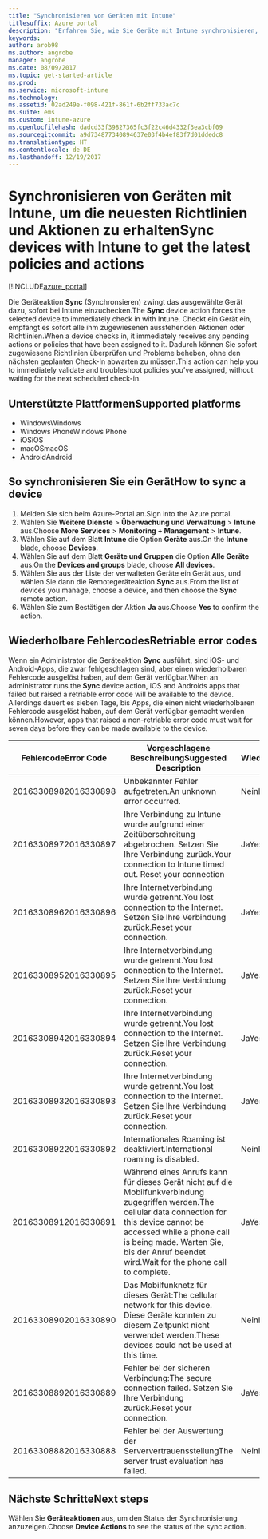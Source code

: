 ```yaml
---
title: "Synchronisieren von Geräten mit Intune"
titlesuffix: Azure portal
description: "Erfahren Sie, wie Sie Geräte mit Intune synchronisieren, um die neuesten Richtlinien und Aktionen zu erhalten."
keywords: 
author: arob98
ms.author: angrobe
manager: angrobe
ms.date: 08/09/2017
ms.topic: get-started-article
ms.prod: 
ms.service: microsoft-intune
ms.technology: 
ms.assetid: 02ad249e-f098-421f-861f-6b2ff733ac7c
ms.suite: ems
ms.custom: intune-azure
ms.openlocfilehash: dadcd33f39827365fc3f22c46d4332f3ea3cbf09
ms.sourcegitcommit: a9d734877340894637e03f4b4ef83f7d01ddedc8
ms.translationtype: HT
ms.contentlocale: de-DE
ms.lasthandoff: 12/19/2017
---
```

# <a name="sync-devices-with-intune-to-get-the-latest-policies-and-actions"></a><span data-ttu-id="3c8cb-103">Synchronisieren von Geräten mit Intune, um die neuesten Richtlinien und Aktionen zu erhalten</span><span class="sxs-lookup"><span data-stu-id="3c8cb-103">Sync devices with Intune to get the latest policies and actions</span></span>


[!INCLUDE[azure_portal](./includes/azure_portal.md)]

<span data-ttu-id="3c8cb-104">Die Geräteaktion **Sync** (Synchronsieren) zwingt das ausgewählte Gerät dazu, sofort bei Intune einzuchecken.</span><span class="sxs-lookup"><span data-stu-id="3c8cb-104">The **Sync** device action forces the selected device to immediately check in with Intune.</span></span> <span data-ttu-id="3c8cb-105">Checkt ein Gerät ein, empfängt es sofort alle ihm zugewiesenen ausstehenden Aktionen oder Richtlinien.</span><span class="sxs-lookup"><span data-stu-id="3c8cb-105">When a device checks in, it immediately receives any pending actions or policies that have been assigned to it.</span></span>  <span data-ttu-id="3c8cb-106">Dadurch können Sie sofort zugewiesene Richtlinien überprüfen und Probleme beheben, ohne den nächsten geplanten Check-In abwarten zu müssen.</span><span class="sxs-lookup"><span data-stu-id="3c8cb-106">This action can help you to immediately validate and troubleshoot policies you’ve assigned, without waiting for the next scheduled check-in.</span></span>

## <a name="supported-platforms"></a><span data-ttu-id="3c8cb-107">Unterstützte Plattformen</span><span class="sxs-lookup"><span data-stu-id="3c8cb-107">Supported platforms</span></span>

- <span data-ttu-id="3c8cb-108">Windows</span><span class="sxs-lookup"><span data-stu-id="3c8cb-108">Windows</span></span>
- <span data-ttu-id="3c8cb-109">Windows Phone</span><span class="sxs-lookup"><span data-stu-id="3c8cb-109">Windows Phone</span></span>
- <span data-ttu-id="3c8cb-110">iOS</span><span class="sxs-lookup"><span data-stu-id="3c8cb-110">iOS</span></span>
- <span data-ttu-id="3c8cb-111">macOS</span><span class="sxs-lookup"><span data-stu-id="3c8cb-111">macOS</span></span>
- <span data-ttu-id="3c8cb-112">Android</span><span class="sxs-lookup"><span data-stu-id="3c8cb-112">Android</span></span>

## <a name="how-to-sync-a-device"></a><span data-ttu-id="3c8cb-113">So synchronisieren Sie ein Gerät</span><span class="sxs-lookup"><span data-stu-id="3c8cb-113">How to sync a device</span></span>

1. <span data-ttu-id="3c8cb-114">Melden Sie sich beim Azure-Portal an.</span><span class="sxs-lookup"><span data-stu-id="3c8cb-114">Sign into the Azure portal.</span></span>
2. <span data-ttu-id="3c8cb-115">Wählen Sie **Weitere Dienste** > **Überwachung und Verwaltung** > **Intune** aus.</span><span class="sxs-lookup"><span data-stu-id="3c8cb-115">Choose **More Services** > **Monitoring + Management** > **Intune**.</span></span>
3. <span data-ttu-id="3c8cb-116">Wählen Sie auf dem Blatt **Intune** die Option **Geräte** aus.</span><span class="sxs-lookup"><span data-stu-id="3c8cb-116">On the **Intune** blade, choose **Devices**.</span></span>
4. <span data-ttu-id="3c8cb-117">Wählen Sie auf dem Blatt **Geräte und Gruppen** die Option **Alle Geräte** aus.</span><span class="sxs-lookup"><span data-stu-id="3c8cb-117">On the **Devices and groups** blade, choose **All devices**.</span></span>
5. <span data-ttu-id="3c8cb-118">Wählen Sie aus der Liste der verwalteten Geräte ein Gerät aus, und wählen Sie dann die Remotegeräteaktion **Sync** aus.</span><span class="sxs-lookup"><span data-stu-id="3c8cb-118">From the list of devices you manage, choose a device, and then choose the **Sync** remote action.</span></span>
7. <span data-ttu-id="3c8cb-119">Wählen Sie zum Bestätigen der Aktion **Ja** aus.</span><span class="sxs-lookup"><span data-stu-id="3c8cb-119">Choose **Yes** to confirm the action.</span></span>


## <a name="retriable-error-codes"></a><span data-ttu-id="3c8cb-120">Wiederholbare Fehlercodes</span><span class="sxs-lookup"><span data-stu-id="3c8cb-120">Retriable error codes</span></span>

<span data-ttu-id="3c8cb-121">Wenn ein Administrator die Geräteaktion **Sync** ausführt, sind iOS- und Android-Apps, die zwar fehlgeschlagen sind, aber einen wiederholbaren Fehlercode ausgelöst haben, auf dem Gerät verfügbar.</span><span class="sxs-lookup"><span data-stu-id="3c8cb-121">When an administrator runs the **Sync** device action, iOS and Androids apps that failed but  raised a retriable error code will be available to the device.</span></span> <span data-ttu-id="3c8cb-122">Allerdings dauert es sieben Tage, bis Apps, die einen nicht wiederholbaren Fehlercode ausgelöst haben, auf dem Gerät verfügbar gemacht werden können.</span><span class="sxs-lookup"><span data-stu-id="3c8cb-122">However, apps that raised a non-retriable error code must wait for seven days before they can be made available to the device.</span></span>


| <span data-ttu-id="3c8cb-123">Fehlercode</span><span class="sxs-lookup"><span data-stu-id="3c8cb-123">Error Code</span></span>  | <span data-ttu-id="3c8cb-124">Vorgeschlagene Beschreibung</span><span class="sxs-lookup"><span data-stu-id="3c8cb-124">Suggested Description</span></span>                                                                                                                  | <span data-ttu-id="3c8cb-125">Wiederholbar</span><span class="sxs-lookup"><span data-stu-id="3c8cb-125">Retriable</span></span> |
|-------------|----------------------------------------------------------------------------------------------------------------------------------------|-----------|
| <span data-ttu-id="3c8cb-126">2016330898</span><span class="sxs-lookup"><span data-stu-id="3c8cb-126">2016330898</span></span> | <span data-ttu-id="3c8cb-127">Unbekannter Fehler aufgetreten.</span><span class="sxs-lookup"><span data-stu-id="3c8cb-127">An unknown error occurred.</span></span>                                                                                                             | <span data-ttu-id="3c8cb-128">Nein</span><span class="sxs-lookup"><span data-stu-id="3c8cb-128">No</span></span>        |
| <span data-ttu-id="3c8cb-129">2016330897</span><span class="sxs-lookup"><span data-stu-id="3c8cb-129">2016330897</span></span> | <span data-ttu-id="3c8cb-130">Ihre Verbindung zu Intune wurde aufgrund einer Zeitüberschreitung abgebrochen. Setzen Sie Ihre Verbindung zurück.</span><span class="sxs-lookup"><span data-stu-id="3c8cb-130">Your connection to Intune timed out. Reset your connection</span></span>                                                                             | <span data-ttu-id="3c8cb-131">Ja</span><span class="sxs-lookup"><span data-stu-id="3c8cb-131">Yes</span></span>       |
| <span data-ttu-id="3c8cb-132">2016330896</span><span class="sxs-lookup"><span data-stu-id="3c8cb-132">2016330896</span></span> | <span data-ttu-id="3c8cb-133">Ihre Internetverbindung wurde getrennt.</span><span class="sxs-lookup"><span data-stu-id="3c8cb-133">You lost connection to the Internet.</span></span> <span data-ttu-id="3c8cb-134">Setzen Sie Ihre Verbindung zurück.</span><span class="sxs-lookup"><span data-stu-id="3c8cb-134">Reset your connection.</span></span>                                                                            | <span data-ttu-id="3c8cb-135">Ja</span><span class="sxs-lookup"><span data-stu-id="3c8cb-135">Yes</span></span>       |
| <span data-ttu-id="3c8cb-136">2016330895</span><span class="sxs-lookup"><span data-stu-id="3c8cb-136">2016330895</span></span> | <span data-ttu-id="3c8cb-137">Ihre Internetverbindung wurde getrennt.</span><span class="sxs-lookup"><span data-stu-id="3c8cb-137">You lost connection to the Internet.</span></span> <span data-ttu-id="3c8cb-138">Setzen Sie Ihre Verbindung zurück.</span><span class="sxs-lookup"><span data-stu-id="3c8cb-138">Reset your connection.</span></span>                                                                            | <span data-ttu-id="3c8cb-139">Ja</span><span class="sxs-lookup"><span data-stu-id="3c8cb-139">Yes</span></span>       |
| <span data-ttu-id="3c8cb-140">2016330894</span><span class="sxs-lookup"><span data-stu-id="3c8cb-140">2016330894</span></span> | <span data-ttu-id="3c8cb-141">Ihre Internetverbindung wurde getrennt.</span><span class="sxs-lookup"><span data-stu-id="3c8cb-141">You lost connection to the Internet.</span></span> <span data-ttu-id="3c8cb-142">Setzen Sie Ihre Verbindung zurück.</span><span class="sxs-lookup"><span data-stu-id="3c8cb-142">Reset your connection.</span></span>                                                                            | <span data-ttu-id="3c8cb-143">Ja</span><span class="sxs-lookup"><span data-stu-id="3c8cb-143">Yes</span></span>       |
| <span data-ttu-id="3c8cb-144">2016330893</span><span class="sxs-lookup"><span data-stu-id="3c8cb-144">2016330893</span></span> | <span data-ttu-id="3c8cb-145">Ihre Internetverbindung wurde getrennt.</span><span class="sxs-lookup"><span data-stu-id="3c8cb-145">You lost connection to the Internet.</span></span> <span data-ttu-id="3c8cb-146">Setzen Sie Ihre Verbindung zurück.</span><span class="sxs-lookup"><span data-stu-id="3c8cb-146">Reset your connection.</span></span>                                                                            | <span data-ttu-id="3c8cb-147">Ja</span><span class="sxs-lookup"><span data-stu-id="3c8cb-147">Yes</span></span>       |
| <span data-ttu-id="3c8cb-148">2016330892</span><span class="sxs-lookup"><span data-stu-id="3c8cb-148">2016330892</span></span> | <span data-ttu-id="3c8cb-149">Internationales Roaming ist deaktiviert.</span><span class="sxs-lookup"><span data-stu-id="3c8cb-149">International roaming is disabled.</span></span>                                                                                                     | <span data-ttu-id="3c8cb-150">Nein</span><span class="sxs-lookup"><span data-stu-id="3c8cb-150">No</span></span>        |
| <span data-ttu-id="3c8cb-151">2016330891</span><span class="sxs-lookup"><span data-stu-id="3c8cb-151">2016330891</span></span> | <span data-ttu-id="3c8cb-152">Während eines Anrufs kann für dieses Gerät nicht auf die Mobilfunkverbindung zugegriffen werden.</span><span class="sxs-lookup"><span data-stu-id="3c8cb-152">The cellular data connection for this device cannot be accessed while a phone call is being made.</span></span> <span data-ttu-id="3c8cb-153">Warten Sie, bis der Anruf beendet wird.</span><span class="sxs-lookup"><span data-stu-id="3c8cb-153">Wait for the phone call to complete.</span></span> | <span data-ttu-id="3c8cb-154">Ja</span><span class="sxs-lookup"><span data-stu-id="3c8cb-154">Yes</span></span>       |
| <span data-ttu-id="3c8cb-155">2016330890</span><span class="sxs-lookup"><span data-stu-id="3c8cb-155">2016330890</span></span> | <span data-ttu-id="3c8cb-156">Das Mobilfunknetz für dieses Gerät:</span><span class="sxs-lookup"><span data-stu-id="3c8cb-156">The cellular network for this device.</span></span> <span data-ttu-id="3c8cb-157">Diese Geräte konnten zu diesem Zeitpunkt nicht verwendet werden.</span><span class="sxs-lookup"><span data-stu-id="3c8cb-157">These devices could not be used at this time.</span></span>                                                   | <span data-ttu-id="3c8cb-158">Nein</span><span class="sxs-lookup"><span data-stu-id="3c8cb-158">No</span></span>        |
| <span data-ttu-id="3c8cb-159">2016330889</span><span class="sxs-lookup"><span data-stu-id="3c8cb-159">2016330889</span></span> | <span data-ttu-id="3c8cb-160">Fehler bei der sicheren Verbindung:</span><span class="sxs-lookup"><span data-stu-id="3c8cb-160">The secure connection failed.</span></span> <span data-ttu-id="3c8cb-161">Setzen Sie Ihre Verbindung zurück.</span><span class="sxs-lookup"><span data-stu-id="3c8cb-161">Reset your connection.</span></span>                                                                                   | <span data-ttu-id="3c8cb-162">Ja</span><span class="sxs-lookup"><span data-stu-id="3c8cb-162">Yes</span></span>       |
| <span data-ttu-id="3c8cb-163">2016330888</span><span class="sxs-lookup"><span data-stu-id="3c8cb-163">2016330888</span></span> | <span data-ttu-id="3c8cb-164">Fehler bei der Auswertung der Serververtrauensstellung</span><span class="sxs-lookup"><span data-stu-id="3c8cb-164">The server trust evaluation has failed.</span></span>                                                                                                | <span data-ttu-id="3c8cb-165">Nein</span><span class="sxs-lookup"><span data-stu-id="3c8cb-165">No</span></span>        |

## <a name="next-steps"></a><span data-ttu-id="3c8cb-166">Nächste Schritte</span><span class="sxs-lookup"><span data-stu-id="3c8cb-166">Next steps</span></span>

<span data-ttu-id="3c8cb-167">Wählen Sie **Geräteaktionen** aus, um den Status der Synchronisierung anzuzeigen.</span><span class="sxs-lookup"><span data-stu-id="3c8cb-167">Choose **Device Actions** to see the status of the sync action.</span></span> 
